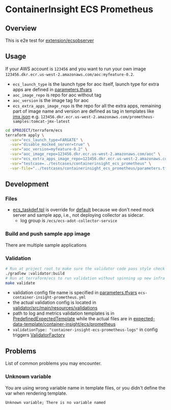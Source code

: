 # ContainerInsight ECS Prometheus

## Overview

This is e2e test
for [extension/ecsobserver](https://github.com/open-telemetry/opentelemetry-collector-contrib/tree/main/extension/observer/ecsobserver)

## Usage

If your AWS account is `123456` and you want to run your own image
`123456.dkr.ecr.us-west-2.amazonaws.com/aoc:myfeature-0.2`.

- `ecs_launch_type` is the launch type for aoc itself, launch type for extra apps are defined
  in [parameters.tfvars](parameters.tfvars)
- `aoc_image_repo` is repo for aoc without tag
- `aoc_version` is the image tag for aoc
- `ecs_extra_apps_image_repo` is the repo for all the extra apps, remaining part of image name and version are defined
  as tag in templates like [jmx.json](jmx.json)
  e.g. `123456.dkr.ecr.us-west-2.amazonaws.com/prometheus-samples:tomcat-jmx-latest`

```bash
cd $PROJECT/terraform/ecs
terraform apply \
  -var="ecs_launch_type=FARGATE" \
  -var="disable_mocked_server=true" \
  -var="aoc_version=myfeature-0.2" \
  -var="aoc_image_repo=123456.dkr.ecr.us-west-2.amazonaws.com/aoc" \
  -var="ecs_extra_apps_image_repo=123456.dkr.ecr.us-west-2.amazonaws.com/prometheus-samples" \
  -var="testcase=../testcases/containerinsight_ecs_prometheus" \
  -var-file="../testcases/containerinsight_ecs_prometheus/parameters.tfvars" 
```

## Development

### Files

- [ecs_taskdef.tpl](ecs_taskdef.tpl) is override for [default](../../templates/defaults/ecs_taskdef.tpl) because we
  don't need mock server and sample app, i.e., not deploying collector as sidecar.
    - log group is `/ecs/ecs-adot-collector-service`

### Build and push sample app image

There are multiple sample applications

### Validation

```bash
# Run at project root to make sure the validator code pass style check and compiles
./gradlew :validator:build
# Run at terraform/ecs to run validation without spinning up new infra
make validate
```

- validation config file name is specified
  in [parameters.tfvars](parameters.tfvars) `ecs-container-insight-prometheus.yml`
- the actual validation config is located
  in [validator/src/main/resources/validations](../../../validator/src/main/resources/validations/ecs-container-insight-prometheus.yml)
- path to log and metrics validation templates is
  in [PredefinedExpectedTemplate](../../../validator/src/main/java/com/amazon/aoc/fileconfigs/PredefinedExpectedTemplate.java)
  while the actual files are
  in [expected-data-template/container-insight/ecs/prometheus](../../../validator/src/main/resources/expected-data-template/container-insight/ecs/prometheus)
- `validationType: "container-insight-ecs-prometheus-logs"` in config
  triggers [ValidatorFactory](../../../validator/src/main/java/com/amazon/aoc/validators/ValidatorFactory.java)

## Problems

List of common problems you may encounter.

### Unknown variable

You are using wrong variable name in template files, or you didn't define the var when rendering template.

```
Unknown variable; There is no variable named
```